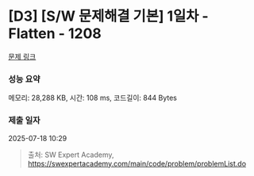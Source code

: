 # [D3] [S/W 문제해결 기본] 1일차 - Flatten - 1208 

[문제 링크](https://swexpertacademy.com/main/code/problem/problemDetail.do?contestProbId=AV139KOaABgCFAYh) 

### 성능 요약

메모리: 28,288 KB, 시간: 108 ms, 코드길이: 844 Bytes

### 제출 일자

2025-07-18 10:29



> 출처: SW Expert Academy, https://swexpertacademy.com/main/code/problem/problemList.do